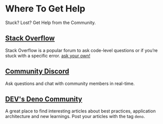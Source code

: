 # Where To Get Help

Stuck? Lost? Get Help from the Community.

## [Stack Overflow](https://stackoverflow.com/questions/tagged/deno)

Stack Overflow is a popular forum to ask code-level questions or if you’re stuck
with a specific error.
[ask your own!](https://stackoverflow.com/questions/ask?tags=deno)

## [Community Discord](https://discord.gg/deno)

Ask questions and chat with community members in real-time.

## [DEV's Deno Community](https://dev.to/t/deno)

A great place to find interesting articles about best practices, application
architecture and new learnings. Post your articles with the tag `deno`.
